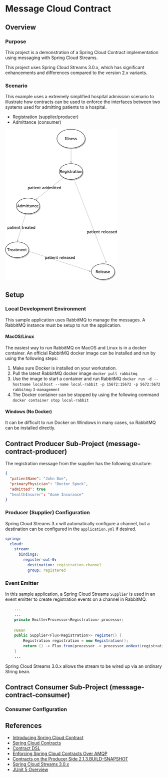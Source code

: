 # Message Cloud Contract

## Overview

### Purpose
This project is a demonstration of a Spring Cloud Contract implementation using messaging with Spring Cloud Streams.

This project uses Spring Cloud Streams 3.0.x, which has significant enhancements and differences compared to the version 2.x variants.

### Scenario
This example uses a extremely simplified hospital admission scenario to illustrate how contracts can be used to enforce the interfaces between two systems used for admitting patients to a hospital.

- Registration (supplier/producer)
- Admittance (consumer)

![Medical Flow Diagram](images/medical-hospital-admittance.png)

## Setup

### Local Development Environment
This sample application uses RabbitMQ to manage the messages.  A RabbitMQ instance must be setup to run the application.

#### MacOS/Linux

The easiest way to run RabbitMQ on MacOS and Linux is in a docker container.  An official RabbitMQ docker image can be installed and run by using the following steps:
1. Make sure Docker is installed on your workstation.
2. Pull the latest RabbitMQ docker image `docker pull rabbitmq`
3. Use the image to start a container and run RabbitMQ `docker run -d --hostname localhost --name local-rabbit -p 15672:15672 -p 5672:5672 rabbitmq:3-management`
4. The Docker container can be stopped by using the following command `docker container stop local-rabbit`

#### Windows (No Docker)

It can be difficult to run Docker on Windows in many cases, so RabbitMQ can be installed directly.

## Contract Producer Sub-Project (message-contract-producer)

The registration message from the supplier has the following structure:

```json
{
  "patientName": "John Doe",
  "primaryPhysician": "Doctor Spock",
  "admitted": true
  "healthInsurer": "Acme Insurance"
}
```

### Producer (Supplier) Configuration

Spring Cloud Streams 3.x will automatically configure a channel, but a destination can be configured in the `application.yml` if desired.

```yaml
spring:
  cloud:
    stream:
      bindings:
        register-out-0:
          destination: registration-channel
          group: registered
```

### Event Emitter
In this sample application, a Spring Cloud Streams `Supplier` is used in an event emitter to create registration events on a channel in RabbitMQ.

```java
    ...
    ...
    private EmitterProcessor<Registration> processor;

    @Bean
    public Supplier<Flux<Registration>> register() {
        Registration registration = new Registration();
        return () -> Flux.from(processor -> processor.onNext(registration));
    }
    ...
```

Spring Cloud Streams 3.0.x allows the stream to be wired up via an ordinary String bean.

## Contract Consumer Sub-Project (message-contract-consumer)

### Consumer Configuration

## References

- [Introducing Spring Cloud Contract](https://cloud.spring.io/spring-cloud-contract/reference/html/getting-started.html#getting-started-introducing-spring-cloud-contract)
- [Spring Cloud Contracts](https://cloud.spring.io/spring-cloud-contract)
- [Contract DSL](https://cloud.spring.io/spring-cloud-contract/multi/multi__contract_dsl.html)
- [Enforcing Spring Cloud Contracts Over AMQP](https://novotnyr.github.io/scrolls/enforcing-spring-cloud-contracts-over-amqp/)
- [Contracts on the Producer Side 2.1.3.BUILD-SNAPSHOT](https://cloud-samples.spring.io/spring-cloud-contract-samples/tutorials/contracts_on_the_producer_side.html#_producer_flow_1)
- [Spring Cloud Streams 3.0.x](https://cloud.spring.io/spring-cloud-static/spring-cloud-stream/3.0.0.RELEASE/reference/html/spring-cloud-stream.html#spring-cloud-stream-reference)
- [JUnit 5 Overview](https://junit.org/junit5/docs/current/user-guide/)
